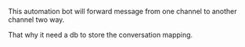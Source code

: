 This automation bot will forward message from one channel to another channel two way.  

That why it need a db to store the conversation mapping.  

